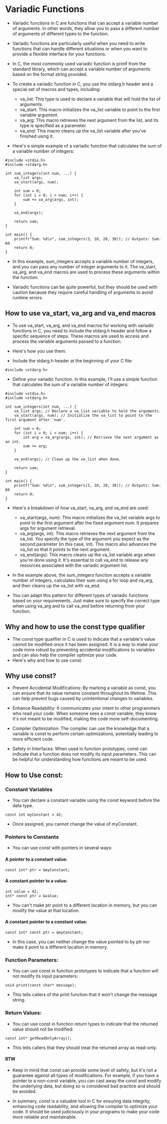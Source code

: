 # Variadic Functions

* Variadic functions in C are functions that can accept a variable number of arguments. In other words, they allow you to pass a different number of arguments of different types to the function.

* Variadic functions are particularly useful when you need to write functions that can handle different situations or when you want to provide a flexible interface for your functions.

* In C, the most commonly used variadic function is printf from the standard library, which can accept a variable number of arguments based on the format string provided.

* To create a variadic function in C, you use the stdarg.h header and a special set of macros and types, including:
	* va_list: This type is used to declare a variable that will hold the list of arguments.
	* va_start: This macro initializes the va_list variable to point to the first variable argument.
	* va_arg: This macro retrieves the next argument from the list, and its type is specified as a parameter.
	* va_end: This macro cleans up the va_list variable after you've finished using it.

* Here's a simple example of a variadic function that calculates the sum of a variable number of integers:
~~~~
#include <stdio.h>
#include <stdarg.h>

int sum_integers(int num, ...) {
    va_list args;
    va_start(args, num);

    int sum = 0;
    for (int i = 0; i < num; i++) {
        sum += va_arg(args, int);
    }

    va_end(args);

    return sum;
}

int main() {
    printf("Sum: %d\n", sum_integers(3, 10, 20, 30)); // Outputs: Sum: 60
    return 0;
}
~~~~

* In this example, sum_integers accepts a variable number of integers, and you can pass any number of integer arguments to it. The va_start, va_arg, and va_end macros are used to process these arguments within the function.

* Variadic functions can be quite powerful, but they should be used with caution because they require careful handling of arguments to avoid runtime errors.

## How to use va_start, va_arg and va_end macros

* To use va_start, va_arg, and va_end macros for working with variadic functions in C, you need to include the stdarg.h header and follow a specific sequence of steps. These macros are used to access and process the variable arguments passed to a function. 

* Here's how you use them:
* Include the stdarg.h header at the beginning of your C file:
~~~~
#include <stdarg.h>
~~~~

* Define your variadic function. In this example, I'll use a simple function that calculates the sum of a variable number of integers:
~~~~
#include <stdio.h>
#include <stdarg.h>

int sum_integers(int num, ...) {
    va_list args; // Declare a va_list variable to hold the arguments.
    va_start(args, num); // Initialize the va_list to point to the first argument after 'num'.

    int sum = 0;
    for (int i = 0; i < num; i++) {
        int arg = va_arg(args, int); // Retrieve the next argument as an int.
        sum += arg;
    }

    va_end(args); // Clean up the va_list when done.

    return sum;
}

int main() {
    printf("Sum: %d\n", sum_integers(3, 10, 20, 30)); // Outputs: Sum: 60
    return 0;
}
~~~~

* Here's a breakdown of how va_start, va_arg, and va_end are used:
	* va_start(args, num): This macro initializes the va_list variable args to point to the first argument after the fixed argument num. It prepares args for argument retrieval.
	* va_arg(args, int): This macro retrieves the next argument from the va_list. You specify the type of the argument you expect as the second parameter (in this case, int). This macro also advances the va_list so that it points to the next argument.
	* va_end(args): This macro cleans up the va_list variable args when you're done using it. It's essential to call va_end to release any resources associated with the variadic argument list.

* In the example above, the sum_integers function accepts a variable number of integers, calculates their sum using a for loop and va_arg, and then cleans up the va_list with va_end.

* You can adapt this pattern for different types of variadic functions based on your requirements. Just make sure to specify the correct type when using va_arg and to call va_end before returning from your function.


## Why and how to use the const type qualifier

* The const type qualifier in C is used to indicate that a variable's value cannot be modified once it has been assigned. It is a way to make your code more robust by preventing accidental modifications to variables and can also help the compiler optimize your code. 
* Here's why and how to use const:

## Why use const?

* Prevent Accidental Modifications: By marking a variable as const, you can ensure that its value remains constant throughout its lifetime. This can help prevent bugs caused by unintentional changes to variables.

* Enhance Readability: It communicates your intent to other programmers who read your code. When someone sees a const variable, they know it's not meant to be modified, making the code more self-documenting.

* Compiler Optimization: The compiler can use the knowledge that a variable is const to perform certain optimizations, potentially leading to more efficient code.

* Safety in Interfaces: When used in function prototypes, const can indicate that a function does not modify its input parameters. This can be helpful for understanding how functions are meant to be used.

## How to Use const:

### Constant Variables
* You can declare a constant variable using the const keyword before the data type.
~~~~
const int myConstant = 42;
~~~~
* Once assigned, you cannot change the value of myConstant.

### Pointers to Constants
* You can use const with pointers in several ways:

#### A pointer to a constant value:
~~~~
const int* ptr = &myConstant;
~~~~

#### A constant pointer to a value:
~~~~
int value = 42;
int* const ptr = &value;
~~~~
* You can't make ptr point to a different location in memory, but you can modify the value at that location.

#### A constant pointer to a constant value:
~~~~
const int* const ptr = &myConstant;
~~~~
* In this case, you can neither change the value pointed to by ptr nor make it point to a different location in memory.

### Function Parameters:
* You can use const in function prototypes to indicate that a function will not modify its input parameters:
~~~~
void print(const char* message);
~~~~
* This tells callers of the print function that it won't change the message string.

### Return Values:
* You can use const in function return types to indicate that the returned value should not be modified:
~~~~
const int* getReadOnlyArray();
~~~~
* This tells callers that they should treat the returned array as read-only.

#### BTW
* Keep in mind that const can provide some level of safety, but it's not a guarantee against all types of modifications. For example, if you have a pointer to a non-const variable, you can cast away the const and modify the underlying data, but doing so is considered bad practice and should be avoided.

* In summary, const is a valuable tool in C for ensuring data integrity, enhancing code readability, and allowing the compiler to optimize your code. It should be used judiciously in your programs to make your code more reliable and maintainable.

